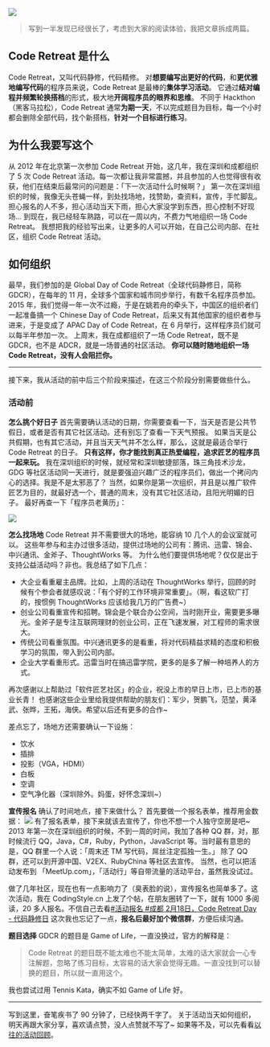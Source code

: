 ![](./_image/2017-02-23-08-38-11.jpg)

>写到一半发现已经很长了，考虑到大家的阅读体验，我把文章拆成两篇。

## Code Retreat 是什么
Code Retreat，又叫代码静修，代码精修。
对**想要编写出更好的代码**，和**更优雅地编写代码**的程序员来说，Code Retreat 是最棒的**集体学习活动**。
它通过**结对编程并频繁轮换搭档**的形式，极大地**开阔程序员的眼界和思维**。
不同于 Hackthon（黑客马拉松），Code Retreat 通常**为期一天**，不以完成题目为目标，每一个小时都会删除全部代码，找个新搭档，**针对一个目标进行练习**。

## 为什么我要写这个
从 2012 年在北京第一次参加 Code Retreat 开始，这几年，我在深圳和成都组织了 5 次 Code Retreat 活动。每一次都让我非常震撼，并且参加的人也觉得很有收获，他们在结束后最常问的问题是：「下一次活动什么时候啊？」
第一次在深圳组织的时候，我像无头苍蝇一样，到处找场地，找赞助，查资料，宣传，手忙脚乱。
担心报名的人不多，担心活动当天下雨，担心大家没学到东西，担心控制不好现场...
到现在，我已经轻车熟路，可以在一周以内，不费力气地组织一场 Code Retreat。
我想把我的经验写出来，让更多的人可以开始，在自己公司内部、在社区，组织 Code Retreat 活动。

## 如何组织
最早，我们参加的是 Global Day of Code Retreat（全球代码静修日，简称 GDCR），在每年的 11 月，全球多个国家和城市同步举行，有数千名程序员参加。
2015 年，我们觉得一年一次不过瘾，于是在姚若舟的牵头下，中国区的组织者们一起准备搞一个 Chinese Day of Code Retreat，后来又有其他国家的组织者参与进来，于是变成了 APAC Day of Code Retreat，在 6 月举行，这样程序员们就可以每半年参加一次。
上周末，我在成都组织了一场 Code Retreat，既不是 GDCR，也不是 ADCR，就是一场普通的社区活动。
**你可以随时随地组织一场 Code Retreat，没有人会阻拦你。**

---
接下来，我从活动的前中后三个阶段来描述，在这三个阶段分别需要做些什么。
### 活动前
**怎么挑个好日子**
首先需要确认活动的日期，你需要查看一下，当天是否是公共节假日，或者是否有其它社区活动。还有别忘了查看一下天气预报。
如果当天是公共假期，也有其它活动，并且当天天气并不怎么样，那么，这就是最适合举行 Code Retreat 的日子。
**只有这样，你才能找到真正热爱编程，追求匠艺的程序员一起来玩。**
我在深圳组织的时候，就经常和深圳敏捷部落，珠三角技术沙龙，GDG 等社区活动同一天进行，就是要强迫兴趣广泛的程序员们，做出一个拷问内心的选择。我是不是太邪恶了？
当然，如果你是第一次组织，并且是以推广软件匠艺为目的，就最好选一个，普通的周末，没有其它社区活动，且阳光明媚的日子。
最好再查一下「程序员老黄历」：


![](./_image/2017-02-23-07-25-12.jpg)


**怎么找场地**
Code Retreat 并不需要很大的场地，能容纳 10 几个人的会议室就可以。
这些年参与和主办过很多活动，提供过场地的公司有：腾讯、迅雷、锦会、中兴通讯、金斧子、ThoughtWorks 等。
为什么他们要提供场地呢？仅仅是出于支持公益活动吗？非也。我总结了如下几点：
* 大企业看重雇主品牌。比如，上周的活动在 ThoughtWorks 举行，回顾的时候有个参会者就感叹说：「有个好的工作环境非常重要」。（啊，看这软广打的，按惯例 ThoughtWorks 应该给我几万的广告费~）
* 创业公司看重宣传和招聘。锦会是个联合办公空间，当时刚开业，需要更多曝光。金斧子是专注互联网理财的创业公司，正在飞速发展，对工程师的需求很大。
* 传统公司看重氛围。中兴通讯更多的是看重，将对代码精益求精的态度和积极学习的氛围，带入到公司内部。
* 企业大学看重形式。迅雷当时在搞迅雷学院，更多的是多了解一种培养人的方式。

再次感谢以上帮助过「软件匠艺社区」的企业，祝没上市的早日上市，已上市的基业长青！
也感谢这些企业里给我提供帮助的朋友们：军少，贺鹏飞，范堃，黄泽武、张晔，王拓，海侠。希望以后还有更多的合作~

差点忘了，场地方还需要确认一下设施：
* 饮水
* 插排
* 投影（VGA，HDMI）
* 白板
* 空调
* 空气净化器（深圳除外。妈蛋，好怀念深圳~）

**宣传报名**
确认了时间地点，接下来做什么？
首先要做一个报名表单，推荐用金数据：
![](./_image/2017-02-23-07-59-55.jpg)
有了报名表单，接下来就该去宣传了，你也不想一个人独守空房是吧~
2013 年第一次在深圳组织的时候，不到一周的时间，我加了各种 QQ 群，对，那时候流行 QQ，Java，C#，Ruby，Python，JavaScript 等。当时最有意思的是，QQ 群里一个人说：「周末还 TM 写代码，屌丝注定孤独一生。」
除了 QQ 群，还可以到开源中国、V2EX、RubyChina 等社区去宣传。
当然，也可以把活动发布到 「MeetUp.com」，「活动行」等自带流量的活动平台，虽然我没试过。

做了几年社区，现在也有一点影响力了（臭表脸的说），宣传报名也简单多了。这次活动，我在 CodingStyle.cn 上发了个帖，在朋友圈转了一下，就有 1000 多阅读，20 多人报名。不信自己去看[#活动报名 #成都 2月18日，Code Retreat Day - 代码静修日](https://codingstyle.cn/topics/230)
这次我也忘记了一点，**报名后最好加个微信群**，方便后续沟通。

**题目选择**
GDCR 的题目是 Game of Life，一直没换过，官方的解释是：
>Code Retreat 的题目既不能太难也不能太简单，太难的话大家就会一心专注解题，忽略了练习目标，太容易的话大家会觉得无趣。一直没找到可以替换的题目，所以就一直用这个。

我也尝试过用 Tennis Kata，确实不如 Game of Life 好。

---
写到这里，奋笔疾书了 90 分钟了，已经快两千字了。
关于活动当天如何组织，明天再跟大家分享，喜欢请点赞，没人点赞就不写了~
如果等不及，可以先看看[以往的活动回顾](https://codingstyle.cn/topics/node7)。